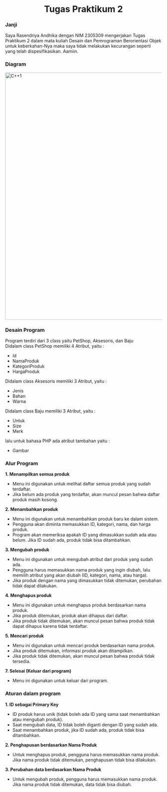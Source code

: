 <h1 align="center">Tugas Praktikum 2</h1>

<h3 align="left">Janji</h3>
Saya Rasendriya Andhika dengan NIM 2305309 mengerjakan Tugas Praktikum 2 dalam mata kuliah Desain dan Pemrograman Berorientasi Objek untuk keberkahan-Nya maka saya tidak melakukan kecurangan seperti yang telah dispesifikasikan. Aamiin.

<h3 align="left">Diagram</h3>
<img width="795" alt="C++1" src="https://github.com/user-attachments/assets/14391b95-8a3b-4f5c-a017-2a3aaf1f9869" /> <br>

<h3 align="left">Desain Program</h3>
Program terdiri dari 3 class yaitu PetShop, Aksesoris, dan Baju <br>
Didalam class PetShop memiliki 4 Atribut, yaitu :
<ul>
   <li>Id</li>
   <li>NamaProduk</li>
   <li>KategoriProduk</li>
   <li>HargaProduk</li>
</ul>
Didalam class Aksesoris memiliki 3 Atribut, yaitu :
<ul>
   <li>Jenis</li>
   <li>Bahan</li>
   <li>Warna</li>
</ul>
Didalam class Baju memiliki 3 Atribut, yaitu :
<ul>
   <li>Untuk</li>
   <li>Size</li>
   <li>Merk</li>
</ul>
lalu untuk bahasa PHP ada atribut tambahan yaitu :
<ul>
   <li>Gambar</li>
</ul>

<h3 align="left">Alur Program</h3>
<strong> 1. Menampilkan semua produk </strong>
<ul>
   <li>Menu ini digunakan untuk melihat daftar semua produk yang sudah terdaftar.</li>
   <li>Jika belum ada produk yang terdaftar, akan muncul pesan bahwa daftar produk masih kosong.</li>
</ul>  

<strong> 2. Menambahkan produk </strong>
<ul>
   <li>Menu ini digunakan untuk menambahkan produk baru ke dalam sistem.</li>
   <li>Pengguna akan diminta memasukkan ID, kategori, nama, dan harga produk. </li>
   <li>Program akan memeriksa apakah ID yang dimasukkan sudah ada atau belum. Jika ID sudah ada, produk tidak bisa ditambahkan.  </li>
</ul>

<strong> 3. Mengubah produk </strong>
<ul>
   <li>Menu ini digunakan untuk mengubah atribut dari produk yang sudah ada.</li>
   <li>Pengguna harus memasukkan nama produk yang ingin diubah, lalu memilih atribut yang akan diubah (ID, kategori, nama, atau harga).</li>
   <li>Jika produk dengan nama yang dimasukkan tidak ditemukan, perubahan tidak dapat dilakukan.</li>
</ul>

<strong> 4. Menghapus produk </strong>
<ul>
   <li>Menu ini digunakan untuk menghapus produk berdasarkan nama produk.</li>
   <li>Jika produk ditemukan, produk akan dihapus dari daftar.</li>
   <li>Jika produk tidak ditemukan, akan muncul pesan bahwa produk tidak dapat dihapus karena tidak terdaftar.</li>
</ul>

<strong> 5. Mencari produk </strong>
<ul>
   <li>Menu ini digunakan untuk mencari produk berdasarkan nama produk.</li>
   <li>Jika produk ditemukan, informasi produk akan ditampilkan.</li>
   <li>Jika produk tidak ditemukan, akan muncul pesan bahwa produk tidak tersedia.</li>
</ul>

<strong> 7. Selesai (Keluar dari program) </strong>
<ul>
   <li>Menu ini digunakan untuk keluar dari program.</li>
</ul>  

<h3 align="left">Aturan dalam program</h3>  
<strong> 1. ID sebagai Primary Key </strong>
<ul>
   <li>ID produk harus unik (tidak boleh ada ID yang sama saat menambahkan atau mengubah produk).</li>
   <li>Saat mengubah data, ID tidak boleh diganti dengan ID yang sudah ada.</li>
   <li>Saat menambahkan produk, jika ID sudah ada, produk tidak bisa ditambahkan.</li>
</ul> 

<strong> 2. Penghapusan berdasarkan Nama Produk </strong>
<ul>
   <li>Untuk menghapus produk, pengguna harus memasukkan nama produk. Jika nama produk tidak ditemukan, penghapusan tidak bisa dilakukan.</li>
</ul>

<strong> 3. Perubahan data berdasarkan Nama Produk </strong>
<ul>
   <li>Untuk mengubah produk, pengguna harus memasukkan nama produk. Jika nama produk tidak ditemukan, data tidak bisa diubah.</li>
</ul>
